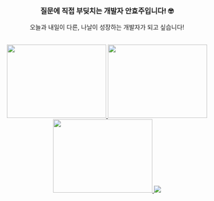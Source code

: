 <div align="center">

### 질문에 직접 부딪치는 개발자 안효주입니다! 🤓
<p>오늘과 내일이 다른, 나날이 성장하는 개발자가 되고 싶습니다! </p>
<br>
<a href="https://www.gitanimals.org/en_US?utm_medium=image&utm_source=anju0210&utm_content=line">
  <img
    src="https://render.gitanimals.org/lines/anju0210?pet-id=697637931093158585"
    width="230"
    height="170"
  />
</a>
<a href="https://www.gitanimals.org/en_US?utm_medium=image&utm_source=anju0210&utm_content=line">
  <img
    src="https://render.gitanimals.org/lines/anju0210?pet-id=697638316629389808"
    width="230"
    height="170"
  />
</a>
<a href="https://www.gitanimals.org/en_US?utm_medium=image&utm_source=anju0210&utm_content=line">
  <img
    src="https://render.gitanimals.org/lines/anju0210?pet-id=700205625573222468"
    width="230"
    height="170"
  />
</a>
  
  
  
  
  
  <img src="https://capsule-render.vercel.app/api?type=waving&color=A0DEFF&height=150&section=footer" />

</div>

<!--
**anju0210/anju0210** is a ✨ _special_ ✨ repository because its `README.md` (this file) appears on your GitHub profile.

Here are some ideas to get you started:

- 🔭 I’m currently working on ...
- 🌱 I’m currently learning ...
- 👯 I’m looking to collaborate on ...
- 🤔 I’m looking for help with ...
- 💬 Ask me about ...
- 📫 How to reach me: ...
- 😄 Pronouns: ...
- ⚡ Fun fact: ...
-->
